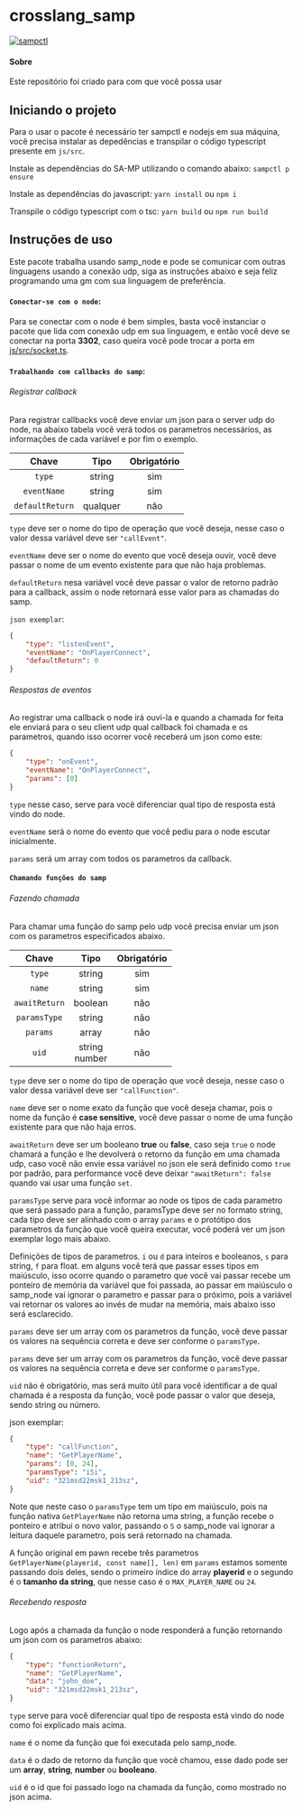 # crosslang_samp

[![sampctl](https://img.shields.io/badge/goseventh-crosslang_samp-2f2f2f.svg?style=for-the-badge)](https://github.com/real_davidwilson/crosslang_samp)

#### Sobre
Este repositório foi criado para com que você possa usar 

## Iniciando o projeto

Para o usar o pacote é necessário ter sampctl e nodejs em sua máquina, você precisa instalar as depedências e transpilar o código typescript presente em `js/src`.

Instale as dependências do SA-MP utilizando o comando abaixo:
`sampctl p ensure`

Instale as dependências do javascript:
`yarn install` ou `npm i`

Transpile o código typescript com o tsc:
`yarn build` ou `npm run build`

## Instruções de uso

Este pacote trabalha usando samp_node e pode se comunicar com outras linguagens usando a conexão udp, siga as instruções abaixo e seja feliz programando uma gm com sua linguagem de preferência.

#### `Conectar-se com o node`:

Para se conectar com o node é bem simples, basta você instanciar o pacote que lida com conexão udp em sua linguagem, e então você deve se conectar na porta **3302**, caso queira você pode trocar a porta em [js/src/socket.ts](\js\src\socket.ts).

#### `Trabalhando com callbacks do samp`:

###### Registrar callback

Para registrar callbacks você deve enviar um json para o server udp do node, na abaixo tabela você verá todos os parametros necessários, as informações de cada variável e por fim o exemplo.

|Chave|Tipo|Obrigatório|
|:-----:|:--:|:----------:|
|`type`|string|sim|
|`eventName`|string|sim|
|`defaultReturn`|qualquer|não|

`type` deve ser o nome do tipo de operação que você deseja, nesse caso o valor dessa variável deve ser `"callEvent"`.

`eventName` deve ser o nome do evento que você deseja ouvir, você deve passar o nome de um evento existente para que não haja problemas.

`defaultReturn` nesa variável você deve passar o valor de retorno padrão para a callback, assim o node retornará esse valor para as chamadas do samp.

`json exemplar`:
~~~json
{
    "type": "listenEvent",
    "eventName": "OnPlayerConnect",
    "defaultReturn": 0
}
~~~

###### Respostas de eventos

Ao registrar uma callback o node irá ouvi-la e quando a chamada for feita ele enviará para o seu client udp qual callback foi chamada e os parametros,
quando isso ocorrer você receberá um json como este:
~~~json
{
    "type": "onEvent",
    "eventName": "OnPlayerConnect",
    "params": [0]
}
~~~

`type` nesse caso, serve para você diferenciar qual tipo de resposta está vindo do node.

`eventName` será o nome do evento que você pediu para o node escutar inicialmente.

`params` será um array com todos os parametros da callback.

#### `Chamando funções do samp`

###### Fazendo chamada

Para chamar uma função do samp pelo udp você precisa enviar um json com os parametros especificados abaixo.

|Chave|Tipo|Obrigatório|
|:-----:|:--:|:----------:|
|`type`|string|sim|
|`name`|string|sim|
|`awaitReturn`|boolean|não|
|`paramsType`|string|não|
|`params`|array|não|
|`uid`|string <br> number|não|

`type` deve ser o nome do tipo de operação que você deseja, nesse caso o valor dessa variável deve ser `"callFunction"`.

`name` deve ser o nome exato da função que você deseja chamar, pois o nome da função é **case sensitive**, você deve passar o nome de uma função existente para que não haja erros.

`awaitReturn` deve ser um booleano **true** ou **false**, caso seja `true` o node chamará a função e lhe devolverá o retorno da função em uma chamada udp, caso você não envie essa variável no json ele será definido como `true` por padrão, para performance você deve deixar `"awaitReturn": false` quando vai usar uma função `set`.

`paramsType` serve para você informar ao node os tipos de cada parametro que será passado para a função, paramsType deve ser no formato string, cada tipo deve ser alinhado com o array `params` e o protótipo dos parametros da função que você queira executar, você poderá ver um json exemplar logo mais abaixo. 

Definições de tipos de parametros.
`i` ou `d` para inteiros e booleanos, `s` para string, `f` para float.
em alguns você terá que passar esses tipos em maiúsculo, isso ocorre quando o parametro que você vai passar recebe um ponteiro de memória da variável que foi passada, ao passar em maiúsculo o samp_node vai ignorar o parametro e passar para o próximo, pois a variável vai retornar os valores ao invés de mudar na memória, mais abaixo isso será esclarecido. 

`params` deve ser um array com os parametros da função, você deve passar os valores na sequência correta e deve ser conforme o `paramsType`.

`params` deve ser um array com os parametros da função, você deve passar os valores na sequência correta e deve ser conforme o `paramsType`.

`uid` não é obrigatório, mas será muito útil para você identificar a de qual chamada é a resposta da função, você pode passar o valor que deseja, sendo string ou número.

json exemplar:
~~~json
{
    "type": "callFunction",
    "name": "GetPlayerName",
    "params": [0, 24],
    "paramsType": "iSi",
    "uid": "321msd22msk1_213sz",
}
~~~

Note que neste caso o `paramsType` tem um tipo em maiúsculo, pois na função nativa `GetPlayerName` não retorna uma string, a função recebe o ponteiro e atribui o novo valor, passando o `S` o samp_node vai ignorar a leitura daquele parametro, pois será retornado na chamada.

A função original em pawn recebe três parametros `GetPlayerName(playerid, const name[], len)` em `params` estamos somente passando dois deles, sendo o primeiro índice do array **playerid** e o segundo é o **tamanho da string**, que nesse caso é o `MAX_PLAYER_NAME` ou `24`.

###### Recebendo resposta

<!-- 
interface SendFunctionData {
	type: "functionReturn";
	name: string;
	data: any[] | any;
	uid?: string;
}
 -->

Logo após a chamada da função o node responderá a função retornando um json com os parametros abaixo:
~~~json
{
    "type": "functionReturn",
    "name": "GetPlayerName",
    "data": "john_doe",
    "uid": "321msd22msk1_213sz",
}
~~~

`type` serve para você diferenciar qual tipo de resposta está vindo do node como foi explicado mais acima.

`name` é o nome da função que foi executada pelo samp_node.

`data` é o dado de retorno da função que você chamou, esse dado pode ser um **array**, **string**, **number** ou **booleano**.

`uid` é o id que foi passado logo na chamada da função, como mostrado no json acima.

